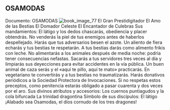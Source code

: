 ## OSAMODAS
Documento: OSAMODAS
![book_image_77](https://media.discordapp.net/attachments/1105643336989159555/1105648244865908817/77.jpg)
El Gran Prestidigitador
El Amo de las Bestias
El Domador Celeste
El Encantador de Culebras
Sus mandamientos:
El látigo y los dedos chascarás, obediencia y placer obtendrás.
No venderás la piel de tus enemigos antes de haberlos despellejado.
Harás que tus adversarios besen el azote.
Un aliento de fiera echarás y tus bestias te respetarán.
A tus bestias darás como alimento frikis con leche.
No alimentarás a los animales después de media noche: podría tener consecuencias nefastas.
Sacarás a tus servidores tres veces al día y limpiarás sus deyecciones para evitar accidentes en la vía pública.
Un buen animal de caza serás y el «aquí te pillo, aquí te mato» practicarás.
En vegetariano te convertirás y a tus bestias no traumatizarás.
Harás donativos periódicos a la Sociedad Protectora de Invocaciones.
Si no respetas estos preceptos, como penitencia estarás obligado a pasar cuarenta y dos veces por el aro.
Sus divinos atributos y accesorios:
Los cuernos puntiagudos y la cola bifurcada
La trinidad dragontina
Símbolo de sus discípulos:
El látigo
¡Alabado sea Osamodas, el dios cornudo de los tres dragones!

